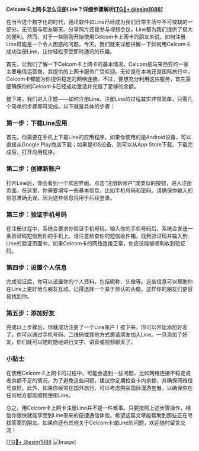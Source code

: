 **Celcom卡上网卡怎么注册Line？详细步骤解析[[TG💪+ @esim1088](https://t.me/s/esim1088)]**

在当今这个数字化的时代，通讯软件如Line已经成为我们日常生活中不可或缺的一部分。无论是与朋友聊天、分享照片还是参与视频会议，Line都为我们提供了极大的便利。然而，对于一些刚刚开始使用Celcom卡上网卡的朋友来说，如何注册Line可能是一个令人困惑的问题。今天，我们就来详细讲解一下如何用Celcom卡成功注册Line，让你轻松享受即时通讯的乐趣。

首先，让我们了解一下Celcom卡上网卡的基本情况。Celcom是马来西亚的一家主要电信运营商，其提供的上网卡服务广受欢迎。无论是在本地还是国际旅行中，Celcom卡都能为你提供稳定的网络连接。不过，要想充分利用这些服务，首先需要确保你的Celcom卡已经成功激活并充值了足够的余额。

接下来，我们进入正题——如何注册Line。注册Line的过程其实非常简单，只需几个简单的步骤即可完成。以下就是具体的步骤：

### 第一步：下载Line应用

首先，你需要在手机上下载Line的应用程序。如果你使用的是Android设备，可以直接从Google Play商店下载；如果是iOS设备，则可以从App Store下载。下载完成后，打开应用程序。

### 第二步：创建新账户

打开Line后，你会看到一个欢迎界面。点击“注册新账户”或类似的按钮，进入注册页面。在这里，你需要填写一些基本信息，比如手机号码和密码。请确保你输入的信息准确无误，因为这些信息将用于后续登录。

### 第三步：验证手机号码

在注册过程中，系统会要求你验证手机号码。输入你的手机号码后，系统会发送一条验证码短信到你的手机上。请注意检查你的短信收件箱，找到验证码并输入到Line的验证页面中。如果Celcom卡的网络连接正常，你应该能够顺利收到验证码。

### 第四步：设置个人信息

完成验证后，你可以设置你的个人资料，包括昵称、头像等。这些信息可以帮助你在Line上更好地与朋友互动。记得选择一个易于辨认的头像，这样你的朋友们更容易找到你。

### 第五步：添加好友

完成以上步骤后，你就成功注册了一个Line账户！接下来，你可以开始添加好友了。你可以通过手机号码、二维码或其他方式邀请朋友加入Line。一旦添加了好友，你们就可以随时随地进行文字、语音或视频聊天了。

### 小贴士

在使用Celcom卡上网卡的过程中，可能会遇到一些问题，比如网络连接不稳定或者余额不足的情况。为了避免这些问题，建议你定期检查卡内余额，并确保网络信号良好。此外，如果你经常在国外旅行，可以考虑购买国际漫游套餐，以确保你在任何地方都能顺畅使用Line。

总之，用Celcom卡上网卡注册Line并不是一件难事。只要按照上述步骤操作，相信你很快就能享受到Line带来的便捷通信体验。希望这篇文章能帮助到那些正在寻找答案的朋友。如果你还有其他关于Celcom卡或Line的问题，欢迎随时留言交流！

[[TG💪+ @esim1088](https://t.me/s/esim1088) ![Image](https://i.postimg.cc/4NQfJmqS/Snipaste-2025-05-13-00-14-12.png)]